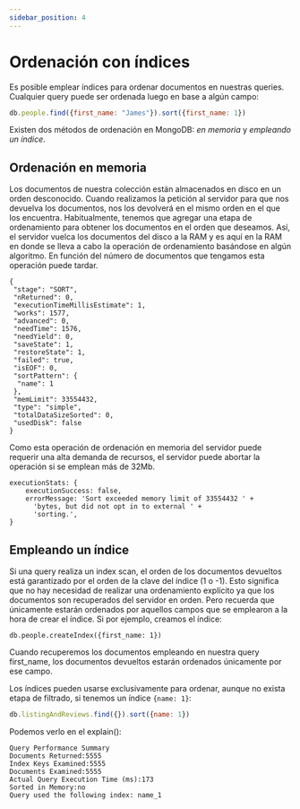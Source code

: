 ```yaml
---
sidebar_position: 4
---
```


# Ordenación con índices

Es posible emplear índices para ordenar documentos en nuestras queries. Cualquier query puede ser ordenada luego en base a algún campo:

```js
db.people.find({first_name: "James"}).sort({first_name: 1})
```

Existen dos métodos de ordenación en MongoDB: *en memoria* y *empleando un índice*.

## Ordenación en memoria
Los documentos de nuestra colección están almacenados en disco en un orden desconocido. Cuando realizamos la petición al servidor para que nos devuelva los documentos, nos los devolverá en el mismo orden en el que los encuentra. Habitualmente, tenemos que agregar una etapa de ordenamiento para obtener los documentos en el orden que deseamos. Así, el servidor vuelca los documentos del disco a la RAM y es aquí en la RAM en donde se lleva a cabo la operación de ordenamiento basándose en algún algoritmo. En función del número de documentos que tengamos esta operación puede tardar.

```
{
 "stage": "SORT",
 "nReturned": 0,
 "executionTimeMillisEstimate": 1,
 "works": 1577,
 "advanced": 0,
 "needTime": 1576,
 "needYield": 0,
 "saveState": 1,
 "restoreState": 1,
 "failed": true,
 "isEOF": 0,
 "sortPattern": {
  "name": 1
 },
 "memLimit": 33554432,
 "type": "simple",
 "totalDataSizeSorted": 0,
 "usedDisk": false
}
```

Como esta operación de ordenación en memoria del servidor puede requerir una alta demanda de recursos, el servidor puede abortar la operación si se emplean más de 32Mb.

```
executionStats: {
    executionSuccess: false,
    errorMessage: 'Sort exceeded memory limit of 33554432 ' +
      'bytes, but did not opt in to external ' +
      'sorting.',
}
```

## Empleando un índice
Si una query realiza un index scan, el orden de los documentos devueltos está garantizado por el orden de la clave del índice (1 o -1). Esto significa que no hay necesidad de realizar una ordenamiento explícito ya que los documentos son recuperados del servidor en orden. Pero recuerda que únicamente estarán ordenados por aquellos campos que se emplearon a la hora de crear el índice. Si por ejemplo, creamos el índice:

```
db.people.createIndex({first_name: 1})
```

Cuando recuperemos los documentos empleando en nuestra query first_name, los documentos devueltos estarán ordenados únicamente por ese campo.

Los índices pueden usarse exclusivamente para ordenar, aunque no exista etapa de filtrado, si tenemos un índice `{name: 1}`:

```js
db.listingAndReviews.find({}).sort({name: 1})
```
Podemos verlo en el explain():
```
Query Performance Summary
Documents Returned:5555
Index Keys Examined:5555
Documents Examined:5555
Actual Query Execution Time (ms):173
Sorted in Memory:no
Query used the following index: name_1
```
